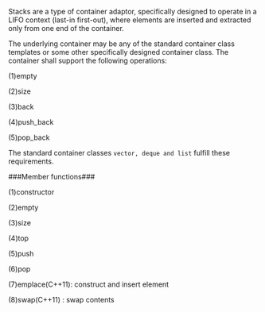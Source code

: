 Stacks are a type of container adaptor, specifically designed to operate in a LIFO context (last-in first-out), where elements are inserted and extracted only from one end of the container.

The underlying container may be any of the standard container class templates or some other specifically designed container class. The container shall support the following operations:

(1)empty

(2)size

(3)back

(4)push_back

(5)pop_back

The standard container classes `vector, deque and list` fulfill these requirements.

###Member functions###

(1)constructor

(2)empty

(3)size

(4)top

(5)push

(6)pop

(7)emplace(C++11): construct and insert element

(8)swap(C++11) : swap contents